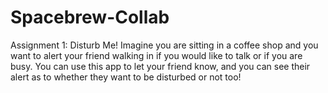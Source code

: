 Spacebrew-Collab
================
Assignment 1: Disturb Me!
Imagine you are sitting in a coffee shop and you want to alert your friend walking in if you would like to talk or if you are busy. You can use this app to let your friend know, and you can see their alert as to whether they want to be disturbed or not too!
